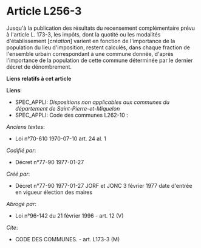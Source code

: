 # Article L256-3

Jusqu'à la publication des résultats du recensement complémentaire prévu à l'article L. 173-3, les impôts, dont la quotité ou
les modalités d'établissement [*création*] varient en fonction de l'importance de la population du lieu d'imposition, restent
calculés, dans chaque fraction de l'ensemble urbain correspondant à une commune donnée, d'après l'importance de la population
de cette commune déterminée par le dernier décret de dénombrement.

**Liens relatifs à cet article**

**Liens**:

  - SPEC_APPLI: *Dispositions non applicables aux communes du département de Saint-Pierre-et-Miquelon*
  - SPEC_APPLI: Code des communes L262-10 :

_Anciens textes_:

  - Loi n°70-610 1970-07-10 art. 24 al. 1

_Codifié par_:

  - Décret n°77-90 1977-01-27

_Créé par_:

  - Décret n°77-90 1977-01-27 JORF et JONC 3 février 1977 date d'entrée en vigueur élection des maires

_Abrogé par_:

  - Loi n°96-142 du 21 février 1996 - art. 12 (V)

_Cite_:

  - CODE DES COMMUNES. - art. L173-3 (M)

